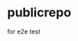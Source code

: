 # publicrepo
for e2e test




















































































































































































































































































































































































































































































































































































































































































































































































































































































































































































































































































































































































































































































































































































































































































































































































































































































































































































































































































































































































































































































































































































































































































































































































































































































































































































































































